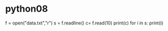# python08
f = open("data.txt","r")
s = f.readline()
c= f.read(10)
print(c)
for i in s:
    print(i)
